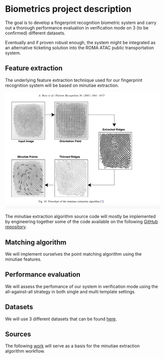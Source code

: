 # Biometrics project description 

The goal is to develop a fingerprint recognition biometric system and carry out a thorough performance evaluation in verification mode on 3 (to be confirmed) different datasets.

Eventually and if proven robust enough, the system might be integrated as an alternative ticketing solution into the ROMA ATAC public transportation system.

## Feature extraction 

The underlying feature extraction technique used for our fingerprint recognition system will be based on minutiae extraction.

![alt text](1bis.png)

The minutiae extraction algorithm source code will mostly be implemented by engineering together some of the code available on the following [GitHub repository](https://github.com/rtshadow/biometrics).

## Matching algorithm 

We will implement ourselves the point matching algorithm using the minutiae features.

## Performance evaluation

We will assess the perfomance of our system in verification mode using the all-against-all strategy in both single and multi template settings

##  Datasets

We will use 3 different datasets that can be found [here](http://www.advancedsourcecode.com/fingerprintdatabase.asp).

## Sources

The following [work](http://biometrics.cse.msu.edu/Publications/Fingerprint/RossJainReisman_HybridFpMatcher_PR03.pdf) will serve as a basis for the minutiae extraction algorithm workflow.